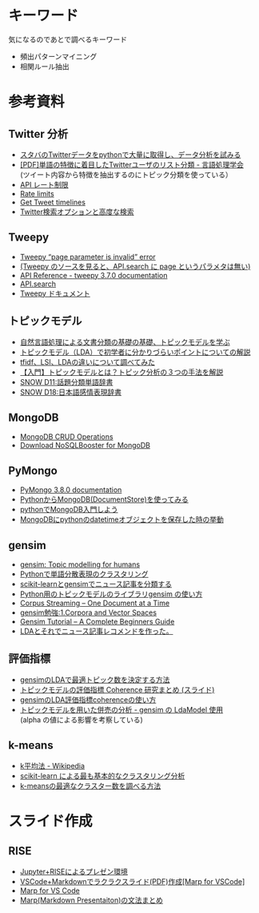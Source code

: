 # キーワード

気になるのであとで調べるキーワード

- 頻出パターンマイニング
- 相関ルール抽出

# 参考資料

## Twitter 分析

- [スタバのTwitterデータをpythonで大量に取得し、データ分析を試みる](
    https://qiita.com/kenmatsu4/items/23768cbe32fe381d54a2)
- [[PDF]単語の特徴に着目したTwitterユーザのリスト分類 - 言語処理学会](
    http://www.anlp.jp/proceedings/annual_meeting/2015/pdf_dir/P2-23.pdf)  
(ツイート内容から特徴を抽出するのにトピック分類を使っている）
- [API レート制限](
    http://westplain.sakuraweb.com/translate/twitter/Documentation/REST-APIs/Public-API/API-Rate-Limits.cgi)
- [Rate limits](
    https://developer.twitter.com/en/docs/basics/rate-limits)
- [Get Tweet timelines](
    https://developer.twitter.com/en/docs/tweets/timelines/guides/working-with-timelines)
- [Twitter検索オプションと高度な検索](
    https://www.howtonote.jp/twitter/search/index2.html)

## Tweepy

- [Tweepy “page parameter is invalid” error](
    https://stackoverflow.com/questions/31958964/tweepy-page-parameter-is-invalid-error)
- [(Tweepy のソースを見ると、API.search に page というパラメタは無い)](
    https://github.com/tweepy/tweepy/blob/v3.3.0/tweepy/api.py#L1176)
- [API Reference - tweepy 3.7.0 documentation](
    http://docs.tweepy.org/en/3.7.0/api.html)
- [API.search](
    https://tweepy.readthedocs.io/en/latest/api.html#help-methods)
- [Tweepy ドキュメント](
    https://kurozumi.github.io/tweepy/)

## トピックモデル

- [自然言語処理による文書分類の基礎の基礎、トピックモデルを学ぶ](
    https://qiita.com/icoxfog417/items/7c944cb29dd7cdf5e2b1)
- [トピックモデル（LDA）で初学者に分かりづらいポイントについての解説](
    http://acro-engineer.hatenablog.com/entry/2017/12/11/120000)
- [tfidf、LSI、LDAの違いについて調べてみた](
    https://hivecolor.com/id/65)
- [【入門】トピックモデルとは？トピック分析の３つの手法を解説](
    https://spjai.com/topic-model/)
- [SNOW D11:話題分類単語辞書](http://www.jnlp.org/SNOW/D11)
- [SNOW D18:日本語感情表現辞書](http://www.jnlp.org/SNOW/D18)

## MongoDB

- [MongoDB CRUD Operations](
    https://docs.mongodb.com/manual/crud/)
- [Download NoSQLBooster for MongoDB](
    https://nosqlbooster.com/downloads)

## PyMongo

- [PyMongo 3.8.0 documentation](https://api.mongodb.com/python/current/)
- [PythonからMongoDB(DocumentStore)を使ってみる](
    https://hytmachineworks.hatenablog.com/entry/2018/08/03/230503)
- [pythonでMongoDB入門しよう](
    https://qiita.com/Syoitu/items/db192385a4b2e4884ed5)
- [MongoDBにpythonのdatetimeオブジェクトを保存した時の挙動](
    https://qiita.com/TeraBytes/items/d9360bf908f3080f6af0)

## gensim

- [gensim: Topic modelling for humans](
    https://radimrehurek.com/gensim/index.html)
- [Pythonで単語分散表現のクラスタリング](
    https://hironsan.hatenablog.com/entry/clustering-word-vectors)
- [scikit-learnとgensimでニュース記事を分類する](
    https://qiita.com/yasunori/items/31a23eb259482e4824e2)
- [Python用のトピックモデルのライブラリgensim の使い方](
    http://sucrose.hatenablog.com/entry/2013/10/29/001041)
- [Corpus Streaming – One Document at a Time](
    https://radimrehurek.com/gensim/tut1.html#corpus-streaming-one-document-at-a-time)
- [gensim勉強:1.Corpora and Vector Spaces](
    https://qiita.com/youyouyou/items/b2fa94af74c583c9d841)
- [Gensim Tutorial – A Complete Beginners Guide](
    https://www.machinelearningplus.com/nlp/gensim-tutorial/)
- [LDAとそれでニュース記事レコメンドを作った。](
    http://tdual.hatenablog.com/entry/2018/04/09/133000)

## 評価指標

- [gensimのLDAで最適トピック数を決定する方法](
    https://qiita.com/taiga518/items/3f9f79b6e43f237e6bd8)
- [トピックモデルの評価指標 Coherence 研究まとめ (スライド)](
    https://www.slideshare.net/hoxo_m/coherence-57598192/)
- [gensimのLDA評価指標coherenceの使い方](
    https://qiita.com/tatsuya-miyamoto/items/7d49959c74f3c1e0cf63)
- [トピックモデルを用いた併売の分析 - gensim の LdaModel 使用](
    http://fits.hatenablog.com/entry/2018/03/13/214609)  
    (alpha の値による影響を考察している)

## k-means

- [k平均法 - Wikipedia](https://ja.wikipedia.org/wiki/K平均法)
- [scikit-learn による最も基本的なクラスタリング分析](
    https://qiita.com/ynakayama/items/1223b6844a1a044e2e3b)
- [k-meansの最適なクラスター数を調べる方法](
    https://qiita.com/deaikei/items/11a10fde5bb47a2cf2c2)

# スライド作成

## RISE

- [Jupyter+RISEによるプレゼン環境](
    http://codecrafthouse.jp/p/2017/05/jupyter-rise-live-presentation/)
- [VSCode+Markdownでラクラクスライド(PDF)作成[Marp for VSCode]](
    https://murabitoleg.com/vscode-marp/)
- [Marp for VS Code](
    https://marketplace.visualstudio.com/items?itemName=marp-team.marp-vscode)
- [Marp(Markdown Presentaiton)の文法まとめ](
    https://qiita.com/pocket8137/items/27ede821e59c12a1b222)
